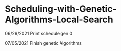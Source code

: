 # Scheduling-with-Genetic-Algorithms-Local-Search
06/29/2021  Print schedule gen 0

07/05/2021  Finish genetic Algorithms
